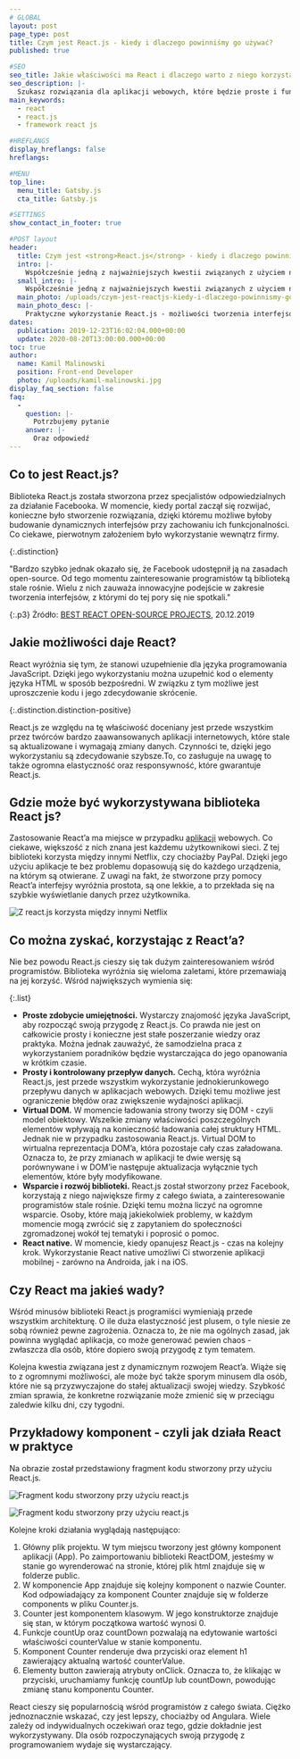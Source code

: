```yaml
---
# GLOBAL 
layout: post
page_type: post
title: Czym jest React.js - kiedy i dlaczego powinniśmy go używać?
published: true

#SEO
seo_title: Jakie właściwości ma React i dlaczego warto z niego korzystać?
seo_description: |-
  Szukasz rozwiązania dla aplikacji webowych, które będzie proste i funkcjonalne? Skorzystać z opcji, jaką jest React. Sprawdź, jakie są jego największe zalety.
main_keywords:
  - react
  - react.js
  - framework react js

#HREFLANGS
display_hreflangs: false
hreflangs:

#MENU 
top_line:
  menu_title: Gatsby.js
  cta_title: Gatsby.js

#SETTINGS
show_contact_in_footer: true

#POST layout
header: 
  title: Czym jest <strong>React.js</strong> - kiedy i dlaczego powinniśmy go używać?
  intro: |-
    Współcześnie jedną z najważniejszych kwestii związanych z użyciem nowoczesnych technologii jest zapewnienie właściwej interakcji. Odbywa się ona w relacji użytkownik - strona internetowa lub aplikacja z wykorzystaniem właściwego interfejsu. Te z kolei działają w odniesieniu zarówno do portali internetowych, aplikacji mobilnych, jaki i urządzeń, które są na co dzień wykorzystywane przez człowieka. React to nic innego, jak biblioteka języka JavaScript, dzięki której możliwe jest zbudowanie wspomnianych interfejsów.
  small_intro: |-
    Współcześnie jedną z najważniejszych kwestii związanych z użyciem nowoczesnych technologii jest zapewnienie właściwej interakcji. 
  main_photo: /uploads/czym-jest-reactjs-kiedy-i-dlaczego-powinnismy-go-uzywac-01.jpg
  main_photo_desc: |-
    Praktyczne wykorzystanie React.js - możliwości tworzenia interfejsów
dates:
  publication: 2019-12-23T16:02:04.000+00:00
  update: 2020-08-20T13:00:00.000+00:00
toc: true
author:
  name: Kamil Malinowski
  position: Front-end Developer
  photo: /uploads/kamil-malinowski.jpg
display_faq_section: false
faq:
  -
    question: |-
      Potrzbujemy pytanie
    answer: |-
      Oraz odpowiedź
---
```

## Co to jest React.js?

Biblioteka React.js została stworzona przez specjalistów odpowiedzialnych za działanie Facebooka. W momencie, kiedy portal zaczął się rozwijać, konieczne było stworzenie rozwiązania, dzięki któremu możliwe byłoby budowanie dynamicznych interfejsów przy zachowaniu ich funkcjonalności. Co ciekawe, pierwotnym założeniem było wykorzystanie wewnątrz firmy.

{:.distinction}

"Bardzo szybko jednak okazało się, że Facebook udostępnił ją na zasadach open-source. Od tego momentu zainteresowanie programistów tą biblioteką stale rośnie. Wielu z nich zauważa innowacyjne podejście w zakresie tworzenia interfejsów, z którymi do tej pory się nie spotkali."

{:.p3}
Żródło: [BEST REACT OPEN-SOURCE PROJECTS](https://flatlogic.com/blog/best-react-open-source-projects/),  20.12.2019

## Jakie możliwości daje React?

React wyróżnia się tym, że stanowi uzupełnienie dla języka programowania JavaScript. Dzięki jego wykorzystaniu można uzupełnić kod o elementy języka HTML w sposób bezpośredni. W związku z tym możliwe jest uproszczenie kodu i jego zdecydowanie skrócenie.

{:.distinction.distinction-positive}

React.js ze względu na tę właściwość doceniany jest przede wszystkim przez twórców bardzo zaawansowanych aplikacji internetowych, które stale są aktualizowane i wymagają zmiany danych. Czynności te, dzięki jego wykorzystaniu są zdecydowanie szybsze.To, co zasługuje na uwagę to także ogromna elastyczność oraz responsywność, które gwarantuje React.js.

## Gdzie może być wykorzystywana biblioteka React js?

Zastosowanie React’a ma miejsce w przypadku [aplikacji](/uslugi/aplikacje-internetowe.html) webowych. Co ciekawe, większość z nich znana jest każdemu użytkownikowi sieci. Z tej biblioteki korzysta między innymi Netflix, czy chociażby PayPal. Dzięki jego użyciu aplikacje te bez problemu dopasowują się do każdego urządzenia, na którym są otwierane. Z uwagi na fakt, że stworzone przy pomocy React’a interfejsy wyróżnia prostota, są one lekkie, a to przekłada się na szybkie wyświetlanie danych przez użytkownika.

![Z react.js korzysta między innymi Netflix](/uploads/czym-jest-reactjs-kiedy-i-dlaczego-powinnismy-go-uzywac-02.jpg)

## Co można zyskać, korzystając z React’a?

Nie bez powodu React.js cieszy się tak dużym zainteresowaniem wśród programistów. Biblioteka wyróżnia się wieloma zaletami, które przemawiają na jej korzyść. Wśród największych wymienia się:

{:.list}

*   **Proste zdobycie umiejętności.** Wystarczy znajomość języka JavaScript, aby rozpocząć swoją przygodę z React.js. Co prawda nie jest on całkowicie prosty i konieczne jest stałe poszerzanie wiedzy oraz praktyka. Można jednak zauważyć, że samodzielna praca z wykorzystaniem poradników będzie wystarczająca do jego opanowania w krótkim czasie.
*   **Prosty i kontrolowany przepływ danych.** Cechą, która wyróżnia React.js, jest przede wszystkim wykorzystanie jednokierunkowego przepływu danych w aplikacjach webowych. Dzięki temu możliwe jest ograniczenie błędów oraz zwiększenie wydajności aplikacji.
*   **Virtual DOM.** W momencie ładowania strony tworzy się DOM - czyli model obiektowy. Wszelkie zmiany właściwości poszczególnych elementów wpływają na konieczność ładowania całej struktury HTML. Jednak nie w przypadku zastosowania React.js. Virtual DOM to wirtualna reprezentacja DOM’a, która pozostaje cały czas załadowana. Oznacza to, że przy zmianach w aplikacji te dwie wersję są porównywane i w DOM’ie następuje aktualizacja wyłącznie tych elementów, które były modyfikowane.
*   **Wsparcie i rozwój biblioteki.** React.js został stworzony przez Facebook, korzystają z niego największe firmy z całego świata, a zainteresowanie programistów stale rośnie. Dzięki temu można liczyć na ogromne wsparcie. Osoby, które mają jakiekolwiek problemy, w każdym momencie mogą zwrócić się z zapytaniem do społeczności zgromadzonej wokół tej tematyki i poprosić o pomoc.
*   **React native.** W momencie, kiedy opanujesz React.js - czas na kolejny krok. Wykorzystanie React native umożliwi Ci stworzenie aplikacji mobilnej - zarówno na Androida, jak i na iOS.

## Czy React ma jakieś wady?

Wśród minusów biblioteki React.js programiści wymieniają przede wszystkim architekturę. O ile duża elastyczność jest plusem, o tyle niesie ze sobą również pewne zagrożenia. Oznacza to, że nie ma ogólnych zasad, jak powinna wyglądać aplikacja, co może generować pewien chaos - zwłaszcza dla osób, które dopiero swoją przygodę z tym tematem.

Kolejna kwestia związana jest z dynamicznym rozwojem React’a. Wiąże się to z ogromnymi możliwości, ale może być także sporym minusem dla osób, które nie są przyzwyczajone do stałej aktualizacji swojej wiedzy. Szybkość zmian sprawia, że konkretne rozwiązanie może zmienić się w przeciągu zaledwie kilku dni, czy tygodni.

## Przykładowy komponent - czyli jak działa React w praktyce

Na obrazie został przedstawiony fragment kodu stworzony przy użyciu React.js.

![Fragment kodu stworzony przy użyciu react.js](/uploads/czym-jest-reactjs-kiedy-i-dlaczego-powinnismy-go-uzywac-03.jpg)

![Fragment kodu stworzony przy użyciu react.js](/uploads/czym-jest-reactjs-kiedy-i-dlaczego-powinnismy-go-uzywac-04.jpg)

Kolejne kroki działania wyglądają następująco:

1. Główny plik projektu. W tym miejscu tworzony jest główny komponent aplikacji (App). Po zaimportowaniu biblioteki ReactDOM, jesteśmy w stanie go wyrenderować na stronie, której plik html znajduje się w folderze public.
2. W komponencie App znajduje się kolejny komponent o nazwie Counter. Kod odpowiadający za komponent Counter znajduje się w folderze components w pliku Counter.js.
3. Counter jest komponentem klasowym. W jego konstruktorze znajduje się stan, w którym początkowa wartość wynosi 0.
4. Funkcje countUp oraz countDown pozwalają na edytowanie wartości właściwości counterValue w stanie komponentu.
5. Komponent Counter renderuje dwa przyciski oraz element h1 zawierający aktualną wartość counterValue.
6. Elementy button zawierają atrybuty onClick. Oznacza to, że klikając w przyciski, uruchamiamy funkcję countUp lub countDown, powodując zmianę stanu komponentu Counter.

React cieszy się popularnością wśród programistów z całego świata. Ciężko jednoznacznie wskazać, czy jest lepszy, chociażby od Angulara. Wiele zależy od indywidualnych oczekiwań oraz tego, gdzie dokładnie jest wykorzystywany. Dla osób rozpoczynających swoją przygodę z programowaniem wydaje się wystarczający.